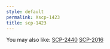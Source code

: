 ```yaml
---
style: default
permalink: Xscp-1423
title: scp-1423
---
```

You may also like:
[SCP-2440](http://scp-wiki.net/scp-2440)
[SCP-2016](http://scp-wiki.net/scp-2016)